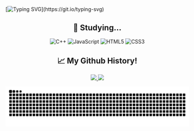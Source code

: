 ## <div align="center"> 
  [![Typing SVG](https://readme-typing-svg.herokuapp.com?font=Fira+Code&pause=1000&color=F7413D&width=435&lines=Hello+World!+I%E2%80%99m+Arthur+Brandino.;Welcome+to+my+Github+profile!)](https://git.io/typing-svg) 
  </div>

<h2 align="center">📖 Studying...</h2> 
<div align="center">
  
  ![C++](https://img.shields.io/badge/c++-%2300599C.svg?style=for-the-badge&logo=c%2B%2B&logoColor=white)
  ![JavaScript](https://img.shields.io/badge/javascript-%23323330.svg?style=for-the-badge&logo=javascript&logoColor=%23F7DF1E)
  ![HTML5](https://img.shields.io/badge/html5-%23E34F26.svg?style=for-the-badge&logo=html5&logoColor=white)
  ![CSS3](https://img.shields.io/badge/css3-%231572B6.svg?style=for-the-badge&logo=css3&logoColor=white) 
</p>
</div>

<h2 align="center">📈 My Github History!</h2>
<div align="center">


  <a href="https://github.com/ArthurBrandino">
  <img height="180em" src="https://github-readme-stats.vercel.app/api/top-langs/?username=ArthurBrandino&layout=compact&langs_count=7&theme=radical"/>
  <img height="180em" src="https://github-readme-stats.vercel.app/api?username=ArthurBrandino&show_icons=true&theme=radical&include_all_commits=true&count_private=true"/>
    
  ![snake gif](https://github.com/ArthurBrandino/ArthurBrandino/blob/output/github-snake-dark.svg)

</div>
